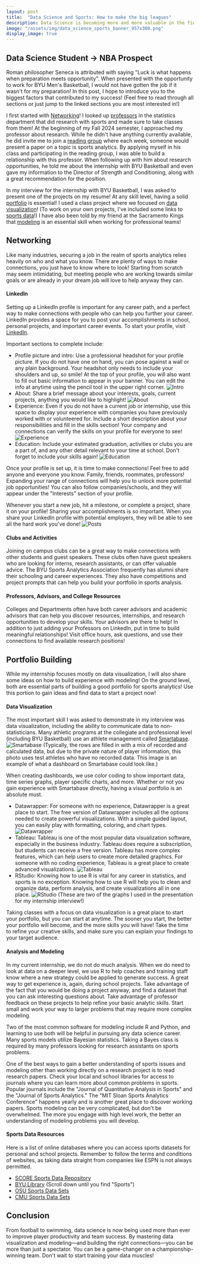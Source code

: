 ```yaml
---
layout: post
title:  "Data Science and Sports: How to make the big leagues"
description: Data Science is becoming more and more valuable in the field of sports, from front office decisions on trade and team building, to strength and conditioning technologies being continually developed across all fields. 
image: "/assets/img/data_science_sports_banner_957x300.png"
display_image: true
---
```


## Data Science Student -> NBA Prospect
Roman philosopher Seneca is attributed with saying "Luck is what happens when preparation meets opportunity". When presented with the opportunity to work for BYU Men's Basketball, I would not have gotten the job if it wasn't for my preparation! In this post, I hope to introduce you to the biggest factors that contributed to my success!
(Feel free to read through all sections or just jump to the linked sections you are most interested in!)

I first started with [Networking](#networking)! I looked up [professors](#professors-advisors-and-college-resources) in the statistics department that did research with sports and made sure to take classes from them! At the beginning of my Fall 2024 semester, I approached my professor about research. While he didn't have anything currently available, he did invite me to join a [reading group](#clubs-and-activities) where each week, someone would present a paper on a topic is sports analytics. By applying myself in his class and participating in the reading group, I was able to build a relationship with this professor. When following up with him about research opportunities, he told me about the internship with BYU Basketball and even gave my information to the Director of Strength and Conditioning, along with a great recommendation for the position. 

In my interview for the internship with BYU Basketball, I was asked to present one of the projects on my resume! At any skill level, having a solid [portfolio](#portfolio-building) is essential! I used a class project where we focused on [data visualization](#data-visualization)! (To work on your own projects, I've included some links to [sports data](#sports-data-resources)!) I have also been told by my friend at the Sacramento Kings that [modeling](#analysis-and-modeling) is an essential skill when working for professional teams!

## Networking
Like many industries, securing a job in the realm of sports analytics relies heavily on who and what you know. There are plenty of ways to make connections, you just have to know where to look!
Starting from scratch may seem intimidating, but meeting people who are working towards similar goals or are already in your dream job will love to help anyway they can. 

#### LinkedIn
Setting up a LinkedIn profile is important for any career path, and a perfect way to make connections with people who can help you further your career. LinkedIn provides a space for you to post your accomplishments in school, personal projects, and important career events. To start your profile, visit <a href="https://www.linkedin.com/feed/" target="_blank">LinkedIn</a>. 

Important sections to complete include:
- Profile picture and intro: Use a professional headshot for your profile picture. If you do not have one on hand, you can pose against a wall or any plain background. Your headshot only needs to include your shoulders and up, so smile! At the top of your profile, you will also want to fill out basic information to appear in your banner. You can edit the info at anytime using the pencil tool in the upper right corner.
![Intro](https://mfaulconer.github.io/Stat386-Blog/assets/img/LinkedInIntro.png)
- About: Share a brief message about your interests, goals, current projects, anything you would like to highlight!
![About](https://mfaulconer.github.io/Stat386-Blog/assets/img/LinkedInAbout.png)
- Experience: Even if you do not have a current job or internship, use this space to display your experience with companies you have previously worked with or volunteered for. Include a short description about your responsibilities and fill in the skills section! Your company and connections can verify the skills on your profile for everyone to see!
![Experience](https://mfaulconer.github.io/Stat386-Blog/assets/img/LinkedInExperience.png)
- Education: Include your estimated graduation, activities or clubs you are a part of, and any other detail relevant to your time at school. Don't forget to include your skills again!
![Education](https://mfaulconer.github.io/Stat386-Blog/assets/img/LinkedInEducation.png)

Once your profile is set up, it is time to make connections! Feel free to add anyone and everyone you know. Family, friends, roommates, professors! Expanding your range of connections will help you to unlock more potential job opportunities! You can also follow companies/schools, and they will appear under the "Interests" section of your profile.

Whenever you start a new job, hit a milestone, or complete a project, share it on your profile! Sharing your accomplishments is so important. When you share your LinkedIn profile with potential employers, they will be able to see all the hard work you've done!
![Posts](https://mfaulconer.github.io/Stat386-Blog/assets/img/LinkedInPosts.png)

#### Clubs and Activities
Joining on campus clubs can be a great way to make connections with other students and guest speakers. These clubs often have guest speakers who are looking for interns, research assistants, or can offer valuable advice. 
The BYU Sports Analytics Association frequently has alumni share their schooling and career experiences. They also have competitions and project prompts that can help you build your portfolio in sports analysis.

#### Professors, Advisors, and College Resources
Colleges and Departments often have both career advisors and academic advisors that can help you discover resources, internships, and research opportunities to develop your skills. Your advisors are there to help!
In addition to just adding your Professors on LinkedIn, put in time to build meaningful relationships! Visit office hours, ask questions, and use their connections to find available research positions!

## Portfolio Building 
While my internship focuses mostly on data visualization, I will also share some ideas on how to build experience with modeling! On the ground level, both are essential parts of building a good portfolio for sports analytics! Use this portion to gain ideas and find data to start a project now!

#### Data Visualization
The most important skill I was asked to demonstrate in my interview was data visualization, including the ability to communicate data to non-statisticians. Many athletic programs at the collegiate and professional level (including BYU Basketball) use an athlete management called <a href="https://teamworks.com/ams/" target="_blank">Smartabase</a>.
![Smartabase](https://mfaulconer.github.io/Stat386-Blog/assets/img/SmartabaseDash.png) (Typically, the rows are filled in with a mix of recorded and calculated data, but due to the private nature of player information, this photo uses test athletes who have no recorded data. This image is an example of what a dashboard on Smartabase could look like.)

When creating dashboards, we use color coding to show important data, time series graphs, player specific charts, and more. Whether or not you gain experience with Smartabase directly, having a visual portfolio is an absolute must. 

- Datawrapper: For someone with no experience, Datawrapper is a great place to start. The free version of Datawrapper includes all the options needed to create powerful visualizations. With a simple guided layout, you can easily play with formatting, coloring, and chart types.
![Datawrapper](https://mfaulconer.github.io/Stat386-Blog/assets/img/Datawrapper.png)
- Tableau: Tableau is one of the most popular data visualization software, especially in the business industry. Tableau does require a subscription, but students can receive a free version. Tableau has more complex features, which can help users to create more detailed graphics. For someone with no coding experience, Tableau is a great place to create advanced visualizations.
![Tableau](https://mfaulconer.github.io/Stat386-Blog/assets/img/Tableau.png)
- RStudio: Knowing how to use R is vital for any career in statistics, and sports is no exception. Knowing how to use R will help you to clean and organize data, perform analysis, and create visualizations all in one place. 
![RStudio](https://mfaulconer.github.io/Stat386-Blog/assets/img/RGraphs.png) (These are two of the graphs I used in the presentation for my internship interview!)

Taking classes with a focus on data visualization is a great place to start your portfolio, but you can start at anytime. The sooner you start, the better your portfolio will become, and the more skills you will have! Take the time to refine your creative skills, and make sure you can explain your findings to your target audience.

#### Analysis and Modeling
In my current internship, we do not do much analysis. When we do need to look at data on a deeper level, we use R to help coaches and training staff know where a new strategy could be applied to generate success. 
A great way to get experience is, again, during school projects. Take advantage of the fact that you would be doing a project anyway, and find a dataset that you can ask interesting questions about. Take advantage of professor feedback on these projects to help refine your basic analytic skills. Start small and work your way to larger problems that may require more complex modeling.

Two of the most common software for modeling include R and Python, and learning to use both will be helpful in pursuing any data science career. 
Many sports models utilize Bayesian statistics. Taking a Bayes class is required by many professors looking for research assistants on sports problems. 

One of the best ways to gain a better understanding of sports issues and modeling other than working directly on a research project is to read research papers. Check your local and school libraries for access to journals where you can learn more about common problems in sports. Popular journals include the "Journal of Quantitative Analysis in Sports" and the "Journal of Sports Analytics." The "MIT Sloan Sports Analytics Conference" happens yearly and is another great place to discover working papers. 
Sports modeling can be very complicated, but don't be overwhelmed. The more you engage with high level work, the better an understanding of modeling problems you will develop.

#### Sports Data Resources
Here is a list of online databases where you can access sports datasets for personal and school projects. Remember to follow the terms and conditions of websites, as taking data straight from companies like ESPN is not always permitted. 

- <a href="https://data.scorenetwork.org/" target="_blank">SCORE Sports Data Repository</a>
- <a href="https://guides.lib.byu.edu/c.php?g=216399&p=7978371" target="_blank">BYU Library</a> (Scroll down until you find "Sports")
- <a href="https://sportsandsociety.osu.edu/sports-data-sets" target="_blank">OSU Sports Data Sets</a>
- <a href="https://www.stat.cmu.edu/cmsac/sure/2022/materials/sports_data.html" target="_blank">CMU Sports Data Sets</a>


## Conclusion
From football to swimming, data science is now being used more than ever to improve player productivity and team success. By mastering data visualization and modeling—and building the right connections—you can be more than just a spectator. You can be a game-changer on a championship-winning team. Don't wait to start training your data muscles!

